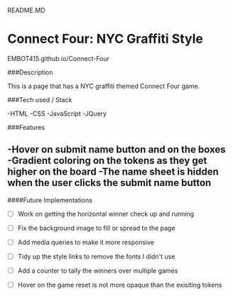 README.MD

# Connect Four: NYC Graffiti Style

EMBOT415.github.io/Connect-Four

###Description

This is a page that has a NYC graffiti themed Connect Four game.

###Tech used / Stack

-HTML
-CSS
-JavaScript
-JQuery


###Features

-Hover on submit name button and on the boxes
-Gradient coloring on the tokens as they get higher on the board
-The name sheet is hidden when the user clicks the submit name button
-


####Future Implementations

- [ ] Work on getting the horizontal winner check up and running
- [ ] Fix the background image to fill or spread to the page
- [ ] Add media queries to make it more responsive
- [ ] Tidy up the style links to remove the fonts I didn't use
- [ ] Add a counter to tally the winners over multiple games
- [ ] Hover on the game reset is not more opaque than the exisiting tokens

